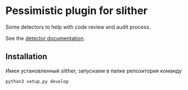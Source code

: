 # Pessimistic plugin for slither

Some detectors to help with code review and audit process.

See the [detector documentation](https://github.com/trailofbits/slither/wiki/Adding-a-new-detector).

## Installation

Имея установленный slither, запускаем в папке репозитория команду

```bash
python3 setup.py develop
```
